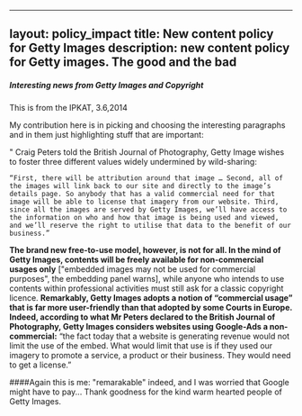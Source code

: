 

---
layout: policy_impact
title: New content policy for Getty Images
description: new content policy for Getty images. The good and the bad
---

##### Interesting news from Getty Images and Copyright
This is from the IPKAT, 3.6,2014

My contribution here is in picking and choosing the interesting paragraphs and in them just highlighting stuff that are important: 

"
Craig Peters told the British Journal of Photography, Getty Image wishes to foster three different values widely undermined by wild-sharing: 

    “First, there will be attribution around that image … Second, all of the images will link back to our site and directly to the image’s details page. So anybody that has a valid commercial need for that image will be able to license that imagery from our website. Third, since all the images are served by Getty Images, we’ll have access to the information on who and how that image is being used and viewed, and we’ll reserve the right to utilise that data to the benefit of our business.”

**The brand new free-to-use model, however, is not for all. In the mind of Getty Images, contents will be freely available for non-commercial usages only** ["embedded images may not be used for commercial purposes", the embedding panel warns], while anyone who intends to use contents within professional activities must still ask for a classic copyright licence. **Remarkably, Getty Images adopts a notion of “commercial usage” that is far more user-friendly than that adopted by some Courts in Europe. Indeed, according to what Mr Peters declared to the British Journal of Photography, Getty Images considers websites using Google-Ads a non-commercial:** “the fact today that a website is generating revenue would not limit the use of the embed. What would limit that use is if they used our imagery to promote a service, a product or their business. They would need to get a license.”




####Again this is me: 
"remarakable" indeed, and I was worried that Google might have to pay... Thank goodness for the kind warm hearted people of Getty Images. 